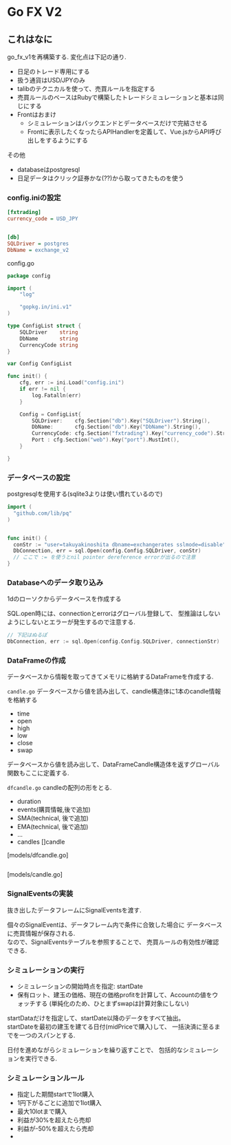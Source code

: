 # Go FX V2


## これはなに

go_fx_v1を再構築する. 
変化点は下記の通り. 

- 日足のトレード専用にする
- 扱う通貨はUSD/JPYのみ
- talibのテクニカルを使って、売買ルールを指定する
- 売買ルールのベースはRubyで構築したトレードシミュレーションと基本は同じにする
- Frontはおまけ
  - シミュレーションはバックエンドとデータベースだけで完結させる
  - Frontに表示したくなったらAPIHandlerを定義して、Vue.jsからAPI呼び出しをするようにする



その他

- databaseはpostgresql
- 日足データはクリック証券かな(??)から取ってきたものを使う


### config.iniの設定

```ini
[fxtrading]
currency_code = USD_JPY


[db]
SQLDriver = postgres
DbName = exchange_v2

```

config.go
```go
package config

import (
	"log"

	"gopkg.in/ini.v1"
)

type ConfigList struct {
	SQLDriver    string
	DbName       string
	CurrencyCode string
}

var Config ConfigList

func init() {
	cfg, err := ini.Load("config.ini")
	if err != nil {
		log.Fatalln(err)
	}

	Config = ConfigList{
		SQLDriver:    cfg.Section("db").Key("SQLDriver").String(),
		DbName:       cfg.Section("db").Key("DbName").String(),
		CurrencyCode: cfg.Section("fxtrading").Key("currency_code").String(),
		Port : cfg.Section("web").Key("port").MustInt(),
	}

}

```



### データベースの設定
postgresqlを使用する(sqlite3よりは使い慣れているので)

```go
import (
  "github.com/lib/pq"
)


func init() {
  conStr := "user=takuyakinoshita dbname=exchangerates sslmode=disable"
  DbConnection, err = sql.Open(config.Config.SQLDriver, conStr)
  // ここで := を使うとnil pointer dereference errorが出るので注意
}
```


### Databaseへのデータ取り込み
1dのローソクからデータベースを作成する

SQL.open時には、connectionとerrorはグローバル登録して、
型推論はしないようにしないとエラーが発生するので注意する. 

```go
// 下記はぬるぽ
DbConnection, err := sql.Open(config.Config.SQLDriver, connectionStr)
```


### DataFrameの作成
データベースから情報を取ってきてメモリに格納するDataFrameを作成する.

`candle.go`
データベースから値を読み出して、candle構造体に1本のcandle情報を格納する
- time
- open
- high
- low
- close
- swap

データベースから値を読み出して、DataFrameCandle構造体を返すグローバル関数もここに定義する.  



`dfcandle.go`
candleの配列の形をとる.  
- duration
- events(購買情報,後で追加)
- SMA(technical, 後で追加)
- EMA(technical, 後で追加)
- ...
- candles []candle



[models/dfcandle.go]
```go


```

[models/candle.go]


### SignalEventsの実装

抜き出したデータフレームにSignalEventsを渡す.  

個々のSignalEventは、データフレーム内で条件に合致した場合に
データベースに売買情報が保存される.  
なので、SignalEventsテーブルを参照することで、
売買ルールの有効性が確認できる.  



### シミュレーションの実行
- シミュレーションの開始時点を指定: startDate
- 保有ロット、建玉の価格、現在の価格profitを計算して、Accountの値をウォッチする
	(単純化のため、ひとまずswapは計算対象にしない)

startDataだけを指定して、startDate以降のデータをすべて抽出。  
startDateを最初の建玉を建てる日付(midPriceで購入)して、
一括決済に至るまでを一つのスパンとする.  

日付を進めながらシミュレーションを繰り返すことで、
包括的なシミュレーションを実行できる.  


### シミュレーションルール
- 指定した期間startで1lot購入
- 1円下がるごとに追加で1lot購入
- 最大10lotまで購入
- 利益が30%を超えたら売却
- 利益が-50%を超えたら売却
- 
